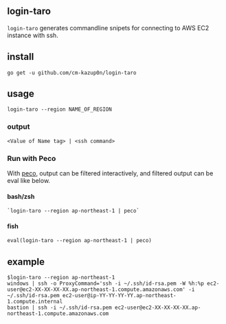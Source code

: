 login-taro
------

`login-taro` generates commandline snipets for connecting to AWS EC2 instance with ssh.

## install

```
go get -u github.com/cm-kazup0n/login-taro
```

## usage

```
login-taro --region NAME_OF_REGION
```


### output

```
<Value of Name tag> | <ssh command>
```

### Run with Peco

With [peco](https://github.com/peco/peco), output can be filtered interactively, and filtered output can be eval like below.

#### bash/zsh

```
`login-taro --region ap-northeast-1 | peco`
```

#### fish

```
eval(login-taro --region ap-northeast-1 | peco)
```


## example

```
$login-taro --region ap-northeast-1
windows | ssh -o ProxyCommand='ssh -i ~/.ssh/id-rsa.pem -W %h:%p ec2-user@ec2-XX-XX-XX-XX.ap-northeast-1.compute.amazonaws.com' -i ~/.ssh/id-rsa.pem ec2-user@ip-YY-YY-YY-YY.ap-northeast-1.compute.internal
bastion | ssh -i ~/.ssh/id-rsa.pem ec2-user@ec2-XX-XX-XX-XX.ap-northeast-1.compute.amazonaws.com
```